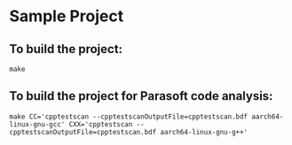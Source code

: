 # Sample Project

## To build the project:
```
make
```

## To build the project for Parasoft code analysis:
```
make CC='cpptestscan --cpptestscanOutputFile=cpptestscan.bdf aarch64-linux-gnu-gcc' CXX='cpptestscan --cpptestscanOutputFile=cpptestscan.bdf aarch64-linux-gnu-g++'
```
